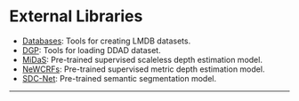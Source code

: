 
# External Libraries
* [Databases](https://gitlab.surrey.ac.uk/gr00311/Databases): Tools for creating LMDB datasets.
* [DGP](https://github.com/TRI-ML/dgp): Tools for loading DDAD dataset.
* [MiDaS](https://github.com/isl-org/MiDaS): Pre-trained supervised scaleless depth estimation model.
* [NeWCRFs](https://github.com/aliyun/NeWCRFs): Pre-trained supervised metric depth estimation model.
* [SDC-Net](https://github.com/NVIDIA/semantic-segmentation/tree/sdcnet): Pre-trained semantic segmentation model. 

---
